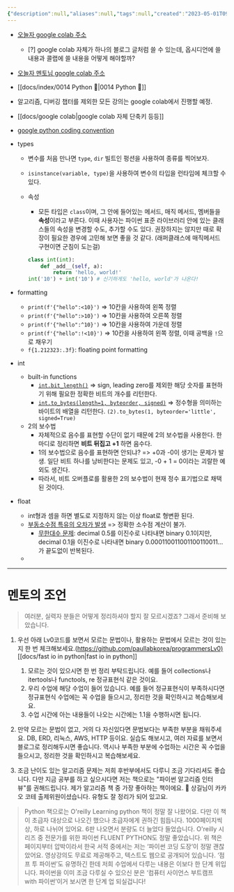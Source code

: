 ```yaml
---
{"description":null,"aliases":null,"tags":null,"created":"2023-05-01T09:31:22","updated":"2023-08-11T10:37:56","title":"20230501 estsoft - python - convention, types, variables, int, float","dg-publish":true,"permalink":"/docs/20230501 estsoft - python - convention, types, variables, int, float/","dgPassFrontmatter":true}
---
```


- [오늘자 google colab 주소](https://colab.research.google.com/drive/1gxoD01mjta80MkTOlrei1BHSUI0_k9-R?usp=sharing)
	- [?] google colab 자체가 하나의 블로그 글처럼 쓸 수 있는데, 옵시디언에 쓸 내용과 콜랩에 쓸 내용을 어떻게 해야할까?
- [오늘자 멘토님 google colab 주소](https://colab.research.google.com/drive/1IRa8nYwM2HtkzlNJGBlavWK96kffytm_?usp=sharing)
- [[docs/index/0014 Python 🐍\|0014 Python 🐍]]
- 알고리즘, 디버깅 챕터를 제외한 모든 강의는 google colab에서 진행할 예정.
- [[docs/google colab\|google colab 자체 단축키 등등]]
- [google python coding convention](https://google.github.io/styleguide/pyguide.html)
- types
	- 변수를 처음 만나면 `type`, `dir` 빌트인 펑션을 사용하여 종류를 찍어보자.
	- `isinstance(variable, type)`을 사용하여 변수의 타입을 런타임에 체크할 수 있다.
	- 속성
		- 모든 타입은 `class`이며, 그 안에 들어있는 메서드, 매직 메서드, 멤버들을 **속성**이라고 부른다. 이때 사용자는 파이썬 표준 라이브러리 안에 있는 클래스들의 속성을 변경할 수도, 추가할 수도 있다. 권장하지는 않지만 때로 확장이 필요한 경우에 고민해 보면 좋을 것 같다. (래퍼클래스에 매직메서드 구현이면 군침이 도는걸)

		```python
		class int(int):
			def _add__(self, a):
				return 'hello, world!'
		int('10') + int('10') # 신기하게도 'hello, world'가 나온다!
		```

- formatting
	- `print(f'{"hello":<10}')` => 10칸을 사용하여 왼쪽 정렬
	- `print(f'{"hello":>10}')` => 10칸을 사용하여 오른쪽 정렬
	- `print(f'{"hello":^10}')` => 10칸을 사용하여 가운데 정렬
	- `print(f'{"hello":!<10}')` => 10칸을 사용하여 왼쪽 정렬, 이때 공백을 `!`으로 채우기
	- `f{1.212323:.3f}`: floating point formatting

- int
	- built-in functions
		- [`int.bit_length()`](https://docs.python.org/3/library/stdtypes.html?highlight=bit_length#int.bit_length) => sign, leading zero를 제외한 해당 숫자를 표현하기 위해 필요한 정확한 비트의 개수를 리턴한다.
		- [`int.to_bytes(length=1, byteorder, signed)`](https://docs.python.org/3/library/stdtypes.html?highlight=bit_length#int.bit_length) => 정수형을 의미하는 바이트의 배열을 리턴한다. `(2).to_bytes(1, byteorder='little', signed=True)` 
	- 2의 보수법
		- 자체적으로 음수를 표현할 수단이 없기 때문에 2의 보수법을 사용한다. 한 마디로 정리하면 **비트 뒤집고 +1** 하면 음수다.
		- 1의 보수법으로 음수를 표현하면 안되냐? => +0과 -0이 생기는 문제가 발생. 일단 비트 하나를 낭비한다는 문제도 있고, -0 + 1 = 0이라는 괴랄한 예외도 생긴다. 
		- 따라서, 비트 오버플로를 활용한 2의 보수법이 현재 정수 표기법으로 채택된 것이다.
- float
	- int형과 셈을 하면 별도로 지정하지 않는 이상 float로 형변환 된다.
	- [부동소수점 특유의 오차가 발생](https://docs.python.org/ko/3/tutorial/floatingpoint.html) => 정확한 소수점 계산이 불가. 
		- [무한대수 문제](https://www.notion.so/5f34f21bf9a34015b170e7afd7da9593): decimal 0.5를 이진수로 나타내면 binary 0.1이지만, decimal 0.1을 이진수로 나타내면 binary 0.000110011001100110011... 가 끝도없이 반복된다. 
	- 

---

# 멘토의 조언

>여러분, 실력자 분들은 어떻게 정리하셔야 할지 잘 모르시겠죠? 그래서 준비해 보았습니다.

1. 우선 아래 Lv0코드를 보면서 모르는 문법이나, 활용하는 문법에서 모르는 것이 있는지 한 번 체크해보세요.(<https://github.com/paullabkorea/programmersLv0)> [[docs/fast io in python\|fast io in python]]
	1. 모르는 것이 있으시면 한 번 정리 부탁드립니다. 예를 들어 collections나 itertools나 functools, re 정규표현식 같은 것이요. 
	2. 우리 수업에 해당 수업이 들어 있습니다. 예를 들어 정규표현식이 부족하시다면 정규표현식 수업에는 꼭 수업을 들으시고, 정리한 것을 확인하시고 복습해보세요.
	3. 수업 시간에 아는 내용들이 나오는 시간에는 1.1을 수행하시면 됩니다.

2. 만약 모르는 문법이 없고, 거의 다 자신있다면 문법보다는 부족한 부분을 채워주세요. DB, ERD, 리눅스, AWS, HTTP 등이요. 실습도 해보시고, 여러 자료를 보면서 블로그로 정리해두시면 좋습니다. 역시나 부족한 부분에 수업하는 시간은 꼭 수업을 들으시고, 정리한 것을 확인하시고 복습해보세요.

3. 조금 난이도 있는 알고리즘 문제는 저희 후반부에서도 다루니 조금 기다리셔도 좋습니다. 다만 지금 공부를 하고 싶으시다면 저는 책으로는 "파이썬 알고리즘 인터뷰"를 권해드립니다. 제가 알고리즘 책 중 가장 좋아하는 책이에요. 🙂 상길님이 카카오 코테 출제위원이셨습니다. 유형도 잘 정리가 되어 있고요.

> Python 책으로는 O'reilly Learning python 책이 정말 잘 나왔어요. 다만 이 책이 초급자 대상으로 나오긴 했으나 초급자에게 권하긴 힘듭니다. 1000페이지씩 상, 하로 나뉘어 있어요. 6판 나오면서 분량도 더 늘었다 들었습니다. O'reilly 시리즈 중 전문가를 위한 파이썬 FLUENT PYTHON도 정말 좋았습니다. 위 책은 페이지부터 압박이라서 한국 서적 중에서는 저는 ‘파이썬 코딩 도장’이 정말 괜찮았어요. 영상강의도 무료로 제공해주고, 텍스트도 웹으로 공개되어 있습니다. ‘점프 투 파이썬’도 유명하긴 한데 저희 수업에서 다루는 내용은 이보다 한 단계 위입니다. 파이썬을 이미 조금 다루실 수 있으신 분은 ‘컴퓨터 사이언스 부트캠프 with 파이썬’이거 보시면 한 단계 업 되실겁니다!
